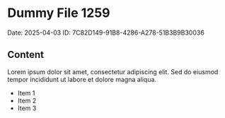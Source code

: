 # Dummy File 1259

Date: 2025-04-03
ID: 7C82D149-91B8-4286-A278-51B3B9B30036

## Content

Lorem ipsum dolor sit amet, consectetur adipiscing elit.
Sed do eiusmod tempor incididunt ut labore et dolore magna aliqua.

* Item 1
* Item 2
* Item 3

